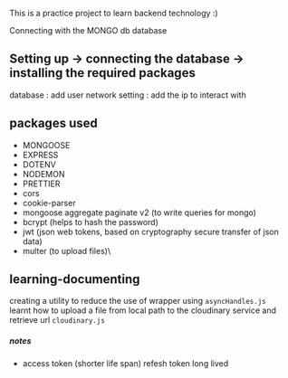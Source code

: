 This is a practice project to learn backend technology :)

Connecting with the MONGO db database


## Setting up -> connecting the database -> installing the required packages

database : add user 
network setting : add the ip to interact with 

## packages used
- MONGOOSE 
- EXPRESS 
- DOTENV
- NODEMON
- PRETTIER
- cors 
- cookie-parser
- mongoose aggregate paginate v2 (to write queries for mongo)
- bcrypt (helps to hash the password)
- jwt (json web tokens, based on cryptography secure transfer of json data)
- multer (to upload files)\

## learning-documenting
creating a utility to reduce the use of wrapper using `asyncHandles.js`\
learnt how to upload a file from local path to the cloudinary service and retrieve url `cloudinary.js`


##### notes
- access token (shorter life span) refesh token long lived 